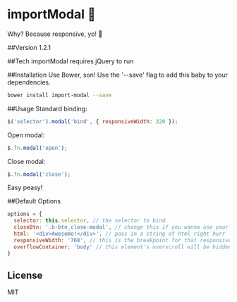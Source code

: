 importModal :dancers:
===========
Why? Because responsive, yo! :beginner:

##Version
1.2.1

##Tech
importModal requires jQuery to run

##Installation
Use Bower, son! Use the '--save' flag to add this baby to your dependencies.

```sh
bower install import-modal --save
```

##Usage
Standard binding:

```javascript
$('selector').modal('bind', { responsiveWidth: 320 });
```
Open modal:

```javascript
$.fn.modal('open');
```
Close modal:

```javascript
$.fn.modal('close');
```
Easy peasy!

##Default Options
```javascript
options = {
  selector: this.selector, // the selector to bind
  closeBtn: '.b-btn_close-modal', // change this if you wanna use your own
  html: '<div>Awesome!</div>', // pass in a string of html right hurr
  responsiveWidth: '768', // this is the breakpoint for that responsive goodness
  overflowContainer: 'body' // this element's overscroll will be hidden when the modal is launched (prevents unnecessary scroll action on the background)
}
```

License
----

MIT